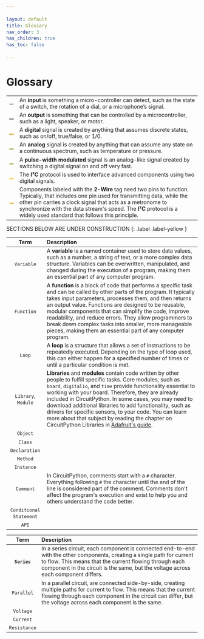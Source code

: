```yaml
---

layout: default
title: Glossary
nav_order: 3
has_children: true
has_toc: false

---
```


# Glossary

 

<table>
    <tbody>
        <tr>
            <td style="text-align: center;"><img src="assets/input.png" alt="Input" width="72" /></td>
            <td style="text-align: left;">An <strong>input</strong> is something a micro-controller can detect, such as the state of a switch, the rotation of a dial, or a microphone’s signal.</td>
        </tr>
        <tr>
            <td style="text-align: center;"><img src="assets/output.png" alt="Output" width="72" /></td>
            <td style="text-align: left;">An <strong>output</strong> is something that can be controlled by a microcontroller, such as a light, speaker, or motor.</td>
        </tr>
        <tr>
            <td style="text-align: center;"><img src="assets/digital.png" alt="Digital" width="72" /></td>
            <td style="text-align: left;">A <strong>digital</strong> signal is created by anything that assumes discrete states, such as on/off, true/false, or 1/0.</td>
        </tr>
        <tr>
            <td style="text-align: center;"><img src="assets/analog.png" alt="Analog" width="72" /></td>
            <td style="text-align: left;">An <strong>analog</strong> signal is created by anything that can assume any state on a continuous spectrum, such as temperature or pressure.</td>
        </tr>
        <tr>
            <td style="text-align: center;"><img src="assets/pwm.png" alt="PWM" width="72" /></td>
            <td style="text-align: left;">A <strong>pulse-width modulated</strong> signal is an analog-like signal created by switching a digital signal on and off very fast.</td>
        </tr>
        <tr>
            <td style="text-align: center;"><img src="assets/iic.png" alt="I²C" width="72" /></td>
            <td style="text-align: left;">The <strong>I²C</strong> protocol is used to interface advanced components using two digital signals.</td>
        </tr>
              <tr>
            <td style="text-align: center;"><img src="assets/2wire.png" alt="Two Wire" width="72"/></td>
            <td style="text-align: left;">Components labeled with the <strong>2-Wire</strong> tag need two pins to function. Typically, that includes one pin used for transmitting data, while the other pin carries a clock signal that acts as a metronome to synchronize with the data stream's speed. The <strong>I²C</strong> protocol is a widely used standard that follows this principle.</td>
        </tr>
    </tbody>
</table>
SECTIONS BELOW ARE UNDER CONSTRUCTION
{: .label .label-yellow }




|          Term           | Description                                                  |
| :---------------------: | :----------------------------------------------------------- |
|       `Variable`        | A **variable** is a named container used to store data values, such as a number, a string of text, or a more complex data structure. Variables can be overwritten, manipulated, and changed during the execution of a program, making them an essential part of any computer program. |
|       `Function`        | A **function** is a block of code that performs a specific task and can be called by other parts of the program. It typically takes input  parameters, processes them, and then returns an output value. Functions  are designed to be reusable, modular components that can simplify the  code, improve readability, and reduce errors. They allow programmers to  break down complex tasks into smaller, more manageable pieces, making  them an essential part of any computer program. |
|         `Loop`          | A **loop** is a structure that allows a set of instructions to be  repeatedly executed. Depending on the type of loop used, this can either happen for a specified number of times or until a particular condition is met. |
|   `Library`, `Module`   | **Libraries** and **modules** contain code written by other people to fulfill specific tasks. Core modules, such as `board`, `digitalio`, and `time` provide functionality essential to working with your board. Therefore, they are already included in CircuitPython. In some cases, you may need to download additional libraries to add functionality, such as drivers for specific sensors, to your code. You can learn more about that subject by reading the chapter on CircuitPython Libraries in [Adafruit's guide](learn.adafruit.com/welcome-to-circuitpython/circuitpython-libraries). |
|        `Object`         |                                                              |
|         `Class`         |                                                              |
|      `Declaration`      |                                                              |
|        `Method`         |                                                              |
|       `Instance`        |                                                              |
|        `Comment`        | In CircuitPython, comments start with a `#` character. Everything following `#` the character until the end of the line is considered part of the comment. Comments don't affect the program's execution and exist to help you and others understand the code better. |
| `Conditional Statement` |                                                              |
|          `API`          |                                                              |

| Term | Description |
| :--------: | :----------------------------------------------------------- |
| **`Series`** | In a series circuit, each component is connected end-to-end with the other components, creating a single path for current to flow. This means that the current flowing through each component in the circuit is the same, but the voltage across each component differs. |
| `Parallel` | In a parallel circuit, are connected side-by-side, creating multiple paths for current to flow. This means that the current flowing through each component in the circuit can differ, but the voltage across each component is the same. |
| `Voltage`  |                                                              |
| `Current`  |                                                              |
| `Resistance` |                                                              |
